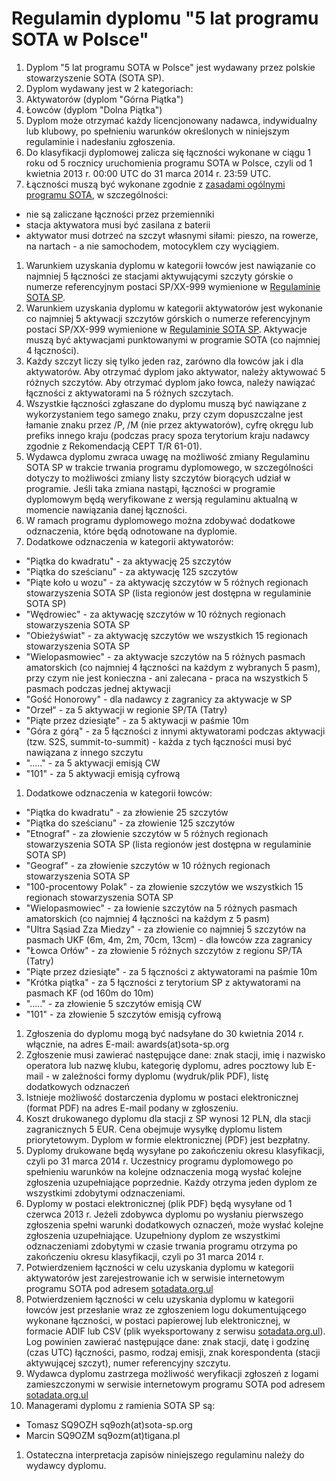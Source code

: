 # Regulamin dyplomu  "5 lat programu SOTA w Polsce"

1. Dyplom "5 lat programu SOTA w Polsce" jest wydawany przez polskie stowarzyszenie SOTA (SOTA SP).
1. Dyplom wydawany jest w 2 kategoriach:
  1. Aktywatorów (dyplom "Górna Piątka")
  2. Łowców (dyplom "Dolna Piątka")
1. Dyplom może otrzymać każdy licencjonowany nadawca, indywidualny lub klubowy, po spełnieniu warunków określonych w niniejszym regulaminie i nadesłaniu zgłoszenia.
1. Do klasyfikacji dyplomowej zalicza się łączności wykonane w ciągu 1 roku od 5 rocznicy uruchomienia programu SOTA w Polsce, czyli od 1 kwietnia 2013 r.  00:00 UTC do 31 marca 2014 r. 23:59 UTC.
1. Łączności muszą być wykonane zgodnie z [zasadami ogólnymi programu SOTA](http://sota-sp.iq24.pl/default.asp?grupa=162829&temat=116302), w szczególności:
  * nie są zaliczane łączności przez przemienniki
  * stacja aktywatora musi być zasilana z baterii
  * aktywator musi dotrzeć na szczyt własnymi siłami: pieszo, na rowerze, na nartach - a nie samochodem, motocyklem czy wyciągiem.
1. Warunkiem uzyskania dyplomu  w kategorii łowców jest nawiązanie co najmniej 5 łączności ze stacjami aktywującymi szczyty górskie o numerze referencyjnym postaci SP/XX-999 wymienione w [Regulaminie SOTA SP](http://www.sota.org.uk/docs/ARM-Poland-20080401.pdf).
1. Warunkiem uzyskania dyplomu w kategorii aktywatorów jest wykonanie co najmniej 5 aktywacji szczytów górskich o numerze referencyjnym postaci SP/XX-999 wymienione w [Regulaminie SOTA SP](http://www.sota.org.uk/docs/ARM-Poland-20080401.pdf). Aktywacje muszą być aktywacjami punktowanymi w programie SOTA (co najmniej 4 łączności).
1. Każdy szczyt liczy się tylko jeden raz, zarówno dla łowców jak i dla aktywatorów. Aby otrzymać dyplom jako aktywator, należy aktywować 5 różnych szczytów. Aby otrzymać dyplom jako łowca, należy nawiązać łączności z aktywatorami na 5 różnych szczytach.
1. Wszystkie łączności zgłaszane do dyplomu muszą być nawiązane z wykorzystaniem tego samego znaku, przy czym dopuszczalne jest łamanie znaku przez /P, /M (nie przez aktywatorów), cyfrę okręgu lub prefiks innego kraju (podczas pracy spoza terytorium kraju nadawcy zgodnie z Rekomendacją CEPT T/R 61-01).
1. Wydawca dyplomu zwraca uwagę na możliwość zmiany Regulaminu SOTA SP w trakcie trwania programu dyplomowego, w szczególności dotyczy to możliwości zmiany listy szczytów biorących udział w programie. Jeśli taka zmiana nastąpi, łączności w programie dyplomowym będą weryfikowane z wersją regulaminu aktualną w momencie nawiązania danej łączności.
1. W ramach programu dyplomowego można zdobywać dodatkowe odznaczenia, które będą odnotowane na dyplomie.
1. Dodatkowe odznaczenia w kategorii aktywatorów:
  * "Piątka do kwadratu" - za aktywację 25 szczytów
  * "Piątka do sześcianu" - za aktywację 125 szczytów
  * "Piąte koło u wozu" - za aktywację szczytów w 5 różnych regionach stowarzyszenia SOTA SP (lista regionów jest dostępna w regulaminie SOTA SP)
  * "Wędrowiec" - za aktywację szczytów w 10 różnych regionach stowarzyszenia SOTA SP
  * "Obieżyświat" - za aktywację szczytów we wszystkich 15 regionach stowarzyszenia SOTA SP
  * "Wielopasmowiec" - za aktywacje szczytów na 5 różnych pasmach amatorskich (co najmniej 4 łączności na każdym z wybranych 5 pasm), przy czym nie jest konieczna - ani zalecana - praca na wszystkich 5 pasmach podczas jednej aktywacji
  * "Gość Honorowy" - dla nadawcy z zagranicy za aktywacje w SP
  * "Orzeł" - za 5 aktywacji w regionie SP/TA (Tatry)
  * "Piąte przez dziesiąte" - za 5 aktywacji w paśmie 10m
  * "Góra z górą" - za 5 łączności z innymi aktywatorami podczas aktywacji (tzw. S2S, summit-to-summit) - każda z tych łączności musi być nawiązana z innego szczytu
  * "....." - za 5 aktywacji emisją CW
  * "101" - za 5 aktywacji emisją cyfrową
1. Dodatkowe odznaczenia w kategorii łowców:
  * "Piątka do kwadratu" - za złowienie 25 szczytów
  * "Piątka do sześcianu" - za złowienie 125 szczytów
  * "Etnograf" - za złowienie szczytów w 5 różnych regionach stowarzyszenia SOTA SP (lista regionów jest dostępna w regulaminie SOTA SP)
  * "Geograf" - za złowienie szczytów w 10 różnych regionach stowarzyszenia SOTA SP
  * "100-procentowy Polak" - za złowienie szczytów we wszystkich 15 regionach stowarzyszenia SOTA SP
  * "Wielopasmowiec" - za łowienie szczytów na 5 różnych pasmach amatorskich (co najmniej 4 łączności na każdym z 5 pasm)
  * "Ultra Sąsiad Zza Miedzy" - za złowienie co najmniej 5 szczytów na pasmach UKF (6m, 4m, 2m, 70cm, 13cm) - dla łowców zza zagranicy
  * "Łowca Orłów" - za złowienie 5 różnych szczytów z regionu SP/TA (Tatry)
  * "Piąte przez dziesiąte" - za 5 łączności z aktywatorami na paśmie 10m
  * "Krótka piątka" - za 5 łączności z terytorium SP z aktywatorami na pasmach KF (od 160m do 10m)
  * "....." - za złowienie 5 szczytów emisją CW
  * "101" - za złowienie 5 szczytów emisją cyfrową
1. Zgłoszenia do dyplomu mogą być nadsyłane do 30 kwietnia 2014 r. włącznie, na adres E-mail: awards(at)sota-sp.org
1. Zgłoszenie musi zawierać następujące dane: znak stacji, imię i nazwisko operatora lub nazwę klubu, kategorię dyplomu, adres pocztowy lub E-mail - w zależności formy dyplomu (wydruk/plik PDF), listę dodatkowych odznaczeń
1. Istnieje możliwość dostarczenia dyplomu w postaci elektronicznej (format PDF) na adres E-mail podany w zgłoszeniu.
1. Koszt drukowanego dyplomu dla stacji z SP wynosi 12 PLN, dla stacji zagranicznych 5 EUR. Cena obejmuje wysyłkę dyplomu listem priorytetowym. Dyplom w formie elektronicznej (PDF) jest bezpłatny.
1. Dyplomy drukowane będą wysyłane po zakończeniu okresu klasyfikacji, czyli po 31 marca 2014 r. Uczestnicy programu dyplomowego po spełnieniu warunków na kolejne odznaczenia mogą wysłać kolejne zgłoszenia uzupełniające poprzednie. Każdy otrzyma jeden dyplom ze wszystkimi zdobytymi odznaczeniami.
1. Dyplomy w postaci elektronicznej (plik PDF) będą wysyłane od 1 czerwca 2013 r. Jeżeli zdobywca dyplomu po wysłaniu pierwszego zgłoszenia spełni warunki dodatkowych oznaczeń, może wysłać kolejne zgłoszenia uzupełniające. Uzupełniony dyplom ze wszystkimi odznaczeniami zdobytymi w czasie trwania programu otrzyma po zakończeniu okresu klasyfikacji, czyli po 31 marca 2014 r.
1. Potwierdzeniem łączności w celu uzyskania dyplomu w kategorii aktywatorów jest zarejestrowanie ich w serwisie internetowym programu SOTA pod adresem [sotadata.org.ul](http://sotadata.org.uk/)
1. Potwierdzeniem łączności w celu uzyskania dyplomu w kategorii łowców jest przesłanie  wraz ze zgłoszeniem logu dokumentującego wykonane łączności, w postaci papierowej lub elektronicznej, w formacie ADIF lub CSV (plik wyeksportowany z serwisu [sotadata.org.ul](http://sotadata.org.uk/)). Log powinien zawierać  następujące dane: znak stacji, datę i godzinę (czas UTC) łączności, pasmo, rodzaj emisji, znak korespondenta (stacji aktywującej szczyt), numer referencyjny szczytu.
1. Wydawca dyplomu  zastrzega możliwość weryfikacji zgłoszeń z logami zamieszczonymi w serwisie internetowym programu SOTA pod adresem [sotadata.org.ul](http://sotadata.org.uk/)
1. Managerami dyplomu z ramienia SOTA SP są:
 * Tomasz SQ9OZH sq9ozh(at)sota-sp.org
 * Marcin SQ9OZM sq9ozm(at)tigana.pl
1. Ostateczna interpretacja zapisów niniejszego regulaminu należy do wydawcy dyplomu.
